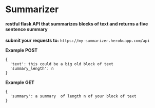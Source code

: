 # Summarizer

#### restful flask API that summarizes blocks of text and returns a five sentence summary

**submit your requests to:**
`https://my-summarizer.herokuapp.com/api`

**Example POST**
```
{
  'text': this could be a big old block of text
  'summary_length': n
}
```

**Example GET**
```
{
  'summary': a summary  of length n of your block of text
}
```
